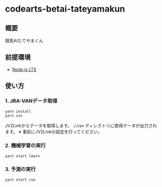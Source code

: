 # codearts-betai-tateyamakun

## 概要

競馬AIたてやまくん

## 前提環境

- [Node.js LTS](https://nodejs.org/ja/download/)

## 使い方

### 1. JRA-VANデータ取得

```sh
yarn install
yarn csv
```

JV2Linkからデータを取得します。 ./.csv ディレクトリに取得データが出力されます。
※ 事前にJV2Linkの設定を行ってください。

### 2. 機械学習の実行

```sh
yarn start learn
```

### 3. 予測の実行

```sh
yarn start run
```
